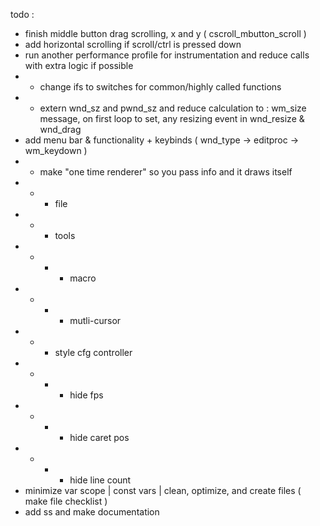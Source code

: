 todo :
- finish middle button drag scrolling, x and y ( cscroll_mbutton_scroll )
- add horizontal scrolling if scroll/ctrl is pressed down
- run another performance profile for instrumentation and reduce calls with extra logic if possible
- - change ifs to switches for common/highly called functions
- - extern wnd_sz and pwnd_sz and reduce calculation to : wm_size message, on first loop to set, any resizing event in wnd_resize & wnd_drag
- add menu bar & functionality + keybinds ( wnd_type -> editproc -> wm_keydown )
- - make "one time renderer" so you pass info and it draws itself
- - - file
- - - tools
- - - - macro
- - - - mutli-cursor
- - - style cfg controller
- - - - hide fps
- - - - hide caret pos
- - - - hide line count
- minimize var scope | const vars | clean, optimize, and create files ( make file checklist )
- add ss and make documentation